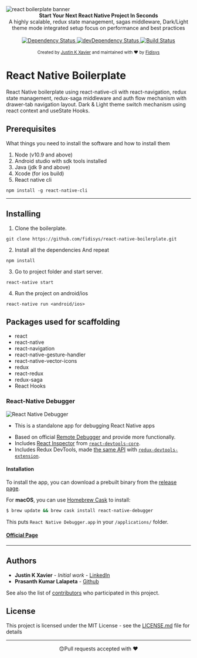 <img src="https://user-images.githubusercontent.com/28846043/66642659-cb9f8c00-ec3a-11e9-9b88-de212cb16e0b.png" alt="react boilerplate banner" align="center" />

<br />

<div align="center"><strong>Start Your Next React Native Project In Seconds</strong></div>
<div align="center">A highly scalable, redux state management, sagas middleware, Dark/Light theme mode integrated setup focus on performance and best practices</div>

<br />

<div align="center">
  <!-- Dependency Status -->
  <a href="https://david-dm.org/fidisys/react-native-boilerplate">
    <img src="https://david-dm.org/fidisys/react-native-boilerplate.svg" alt="Dependency Status" />
  </a>
  <!-- devDependency Status -->
  <a href="https://david-dm.org/fidisys/react-native-boilerplate#info=devDependencies">
    <img src="https://david-dm.org/fidisys/react-native-boilerplate/dev-status.svg" alt="devDependency Status" />
  </a>
  <!-- Build Status -->
  <a href="https://travis-ci.org/fidisys/react-native-boilerplate">
    <img src="https://travis-ci.org/fidisys/react-native-boilerplate.svg" alt="Build Status" />
  </a>
  <!-- Test Coverage -->

</div>


<br />

<div align="center">
  <sub>Created by <a href="https://github.com/justinkx">Justin K Xavier</a> and maintained with ❤️ by <a href="https://dribbble.com/fidisys">Fidisys</a></sub>
</div>

# React Native Boilerplate

React Native boilerplate using react-native-cli with react-navigation, redux state management, redux-saga middleware and auth flow mechanism with drawer-tab navigation layout. Dark & Light theme switch mechanism using react context and useState Hooks.


## Prerequisites

What things you need to install the software and how to install them

1. Node (v10.9 and above)
2. Android studio with sdk tools installed
3. Java (jdk 9 and above)
4. Xcode (for ios build)
5. React native cli 
```
npm install -g react-native-cli
```
___
## Installing


1. Clone the boilerplate.
```
git clone https://github.com/fidisys/react-native-boilerplate.git
```
2. Install all the dependencies
And repeat

```
npm install
``` 
3. Go to project folder and start server.

```
react-native start
```
4. Run the project on android/ios

```
react-native run <android/ios>
```

## Packages used for scaffolding

-  react
-  react-native
-  react-navigation
-  react-native-gesture-handler
-  react-native-vector-icons
-  redux
-  react-redux
-  redux-saga
-  React Hooks

### React-Native Debugger
![React Native Debugger](https://user-images.githubusercontent.com/3001525/29451479-6621bf1a-83c8-11e7-8ebb-b4e98b1af91c.png)

* This is a standalone app for debugging React Native apps
- Based on official [Remote Debugger](https://facebook.github.io/react-native/docs/debugging.html#chrome-developer-tools) and provide more functionally.
- Includes [React Inspector](docs/react-devtools-integration.md) from [`react-devtools-core`](https://github.com/facebook/react-devtools/tree/master/packages/react-devtools-core).
- Includes Redux DevTools, made [the same API](docs/redux-devtools-integration.md) with [`redux-devtools-extension`](https://github.com/zalmoxisus/redux-devtools-extension).

#### Installation

To install the app, you can download a prebuilt binary from the [release page](https://github.com/jhen0409/react-native-debugger/releases).

For **macOS**, you can use [Homebrew Cask](https://caskroom.github.io) to install:

```bash
$ brew update && brew cask install react-native-debugger
```

This puts `React Native Debugger.app` in your `/applications/` folder.

#### [Official Page](https://github.com/jhen0409/react-native-debugger)

___

## Authors

* **Justin K Xavier** - *Initial work* - [LinkedIn](https://www.linkedin.com/in/justin-k-xavier-59b82710a/)
* **Prasanth Kumar Lalapeta** - [Github](https://github.com/prasanthLalapeta)

See also the list of [contributors](https://github.com/fidisys/react-native-boilerplate/graphs/contributors) who participated in this project.

## License

This project is licensed under the MIT License - see the [LICENSE.md](LICENSE.md) file for details
___


<p align="center">😊Pull requests accepted with ❤️</p>

